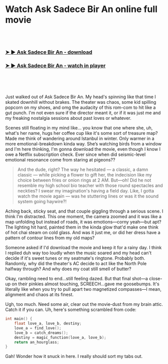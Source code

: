 <h1>Watch Ask Sadece Bir An online full movie</h1>


<br><br>

<h3><a href="https://Joeys-scapnoforsi1986.github.io/cjxopddmhr/">➤ ► Ask Sadece Bir An - download</a></h3> 
<h3><a href="https://Joeys-scapnoforsi1986.github.io/cjxopddmhr/">➤ ► Ask Sadece Bir An - watch in player</a></h3>


<br><br><br>


Just walked out of Ask Sadece Bir An. My head's spinning like that time I skated downhill without brakes. The theater was chaos, some kid spilling popcorn on my shoes, and omg the audacity of this rom-com to hit like a gut punch. I'm not even sure if the director meant it, or if it was just me and my freaking nostalgia sessions about past loves or whatever.

Scenes still floating in my mind like... you know that one where she, uh, what's her name, hugs her coffee cup like it's some sort of treasure map? Made me think of wandering around Istanbul in winter. Only warmer in a more emotional-breakdown kinda way. She’s watching birds from a window and I'm here thinking, I'm gonna download the movie, even though I know I owe a Netflix subscription check. Ever since when did seismic-level emotional resonance come from staring at pigeons?? 

> And the dude, right? The way he hesitated — a classic, a damn classic — while picking a flower to gift her, the indecision like my choice between fries or onion rings at 2 AM. But—oh! Did he not resemble my high school bio teacher with those round spectacles and neckties? I swear my imagination's having a field day. Like, I gotta watch the movie again — was he stuttering lines or was it the sound system going haywire?!

Aching back, sticky seat, and that couple giggling through a serious scene. I think I'm distracted. This one moment, the camera zoomed and it was like a map unfolding but instead of roads, it was emotions—corny yeah—but apt? The lighting hit hard, painted them in the kinda glow that'd make one think of hot chai steam on cold glass. And was it just me, or did her dress have a pattern of contour lines from my old maps?

Someone asked if I'd download the movie and keep it for a rainy day. I think I replied duh way too loudly when the music soared and my head can't decide if it's sweet tunes or my seatmate's ringtone. Probably both. Randomly, why did the theater's AC decide to act like the North Pole halfway through? And why does my coat still smell of butter?

Okay, rambling need to end...still feeling dazed. But that final shot—a close-up on their pinkies almost touching, SCREECH...gave me goosebumps. It's literally like when you try to pull apart two magnetized compasses—I mean, alignment and chaos at its finest.

Ugh, too much. Need some air, clear out the movie-dust from my brain attic. Catch it if you can. Uh, here's something scrambled from code: 

```c
int main() {
    float love_a, love_b, destiny;
    love_a = find_love();
    love_b = catch_dreams();
    destiny = magic_function(love_a, love_b);
    return an_hourglass;
}
```

Gah! Wonder how it snuck in here. I really should sort my tabs out.
